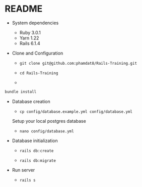 # README

* System dependencies
  - Ruby 3.0.1
  - Yarn 1.22
  - Rails 6.1.4

* Clone and Configuration
  - `git clone git@github.com:phamdat8/Rails-Training.git`
  
  - `cd Rails-Training`
  
  - 
```ruby
bundle install
```
* Database creation

  - `cp config/database.example.yml config/database.yml`
  
  Setup your local postgres database 
  - `nano config/database.yml`

* Database initialization

  - `rails db:create`
  
  - `rails db:migrate`
* Run server

  - `rails s`

